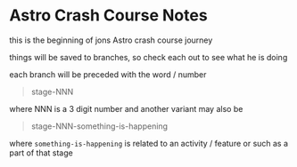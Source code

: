 # Astro Crash Course Notes

this is the beginning of jons Astro crash course journey

things will be saved to branches, so check each out to see what he is doing

each branch will be preceded with the word / number

> stage-NNN

where NNN is a 3 digit number and another variant may also be 

> stage-NNN-something-is-happening

where `something-is-happening` is related to an activity / feature or such as a part of that stage
